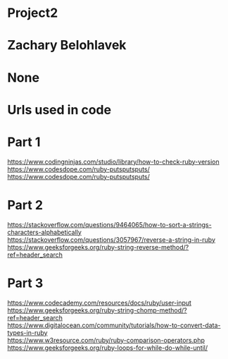 # Project2
# Zachary Belohlavek
# None

# Urls used in code

# Part 1

https://www.codingninjas.com/studio/library/how-to-check-ruby-version \
https://www.codesdope.com/ruby-putsputsputs/ \
https://www.codesdope.com/ruby-putsputsputs/ 

# Part 2

https://stackoverflow.com/questions/9464065/how-to-sort-a-strings-characters-alphabetically \
https://stackoverflow.com/questions/3057967/reverse-a-string-in-ruby \
https://www.geeksforgeeks.org/ruby-string-reverse-method/?ref=header_search 

# Part 3

https://www.codecademy.com/resources/docs/ruby/user-input \
https://www.geeksforgeeks.org/ruby-string-chomp-method/?ref=header_search \
https://www.digitalocean.com/community/tutorials/how-to-convert-data-types-in-ruby \
https://www.w3resource.com/ruby/ruby-comparison-operators.php \
https://www.geeksforgeeks.org/ruby-loops-for-while-do-while-until/ 
